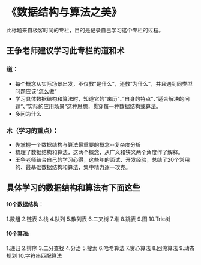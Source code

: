 # 《数据结构与算法之美》

此标题来自极客时间的专栏，目的是记录自己学习这个专栏的过程。

## 王争老师建议学习此专栏的道和术

### 道：

- 每个概念从实际场景出发，不仅教”是什么“，还教”为什么“，并且遇到同类型问题应该”怎么做“
- 学习具体数据结构和算法时，知道它的”来历“、”自身的特点“、”适合解决的问题“、”实际的应用场景“这种思想，贯穿每一种数据结构或算法。
- 多问为什么

### 术（学习的重点）：

- 先掌握一个数据结构与算法最重要的概念--复杂度分析
- 梳理了数据结构和算法，这两个概念，从广义和狭义两个角度作了解释。
- 王争老师结合自己的学习心得，这些年的面试、开发经验，总结了20个常用的、最基础数据结构和算法，集中精力逐一攻克。


## 具体学习的数据结构和算法有下面这些
#### 10个数据结构：

1.数组 
2.链表 
3.栈 
4.队列 
5.散列表
6.二叉树 
7.堆 
8.跳表 
9.图 
10.Trie树

#### 10个算法:

1.递归 
2.排序 
3.二分查找 
4.分治 
5.搜索
6.哈希算法 
7.贪心算法 
8.回溯算法 
9.动态规划 
10.字符串匹配算法

